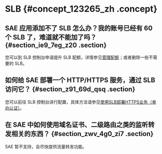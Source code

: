# SLB {#concept_123265_zh .concept}

## SAE 应用添加不了 SLB 怎么办？我的账号已经有 60 个 SLB 了，难道就不能加了吗？ {#section_ie9_7eg_z20 .section}

您可以到 SLB 控制台申请提升 SLB 配额，详情参见[管理配额](https://help.aliyun.com/document_detail/106192.html)；或者删除一些不需要的 SLB。

## 如何给 SAE 部署一个 HTTP/HTTPS 服务，通过 SLB 访问它？ {#section_z91_69d_qsq .section}

您可以前往 SLB 控制台进行配置，具体方法请参见[使用SLB部署HTTPS业务（单向认证）](https://help.aliyun.com/document_detail/85953.html)。

## 在 SAE 中如何使用域名证书、二级路由之类的监听转发相关的东西？ {#section_zwv_4g0_zi7 .section}

SAE 暂不支持，会尽快提供流量转发功能。

